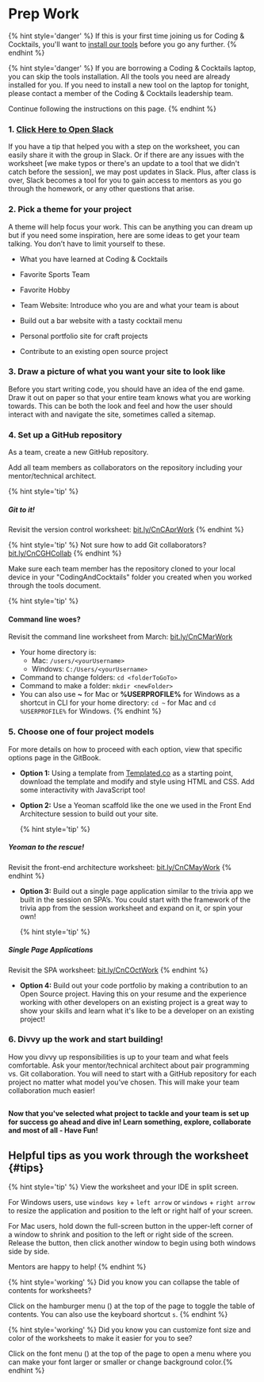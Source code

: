 # Prep Work

{% hint style='danger' %}
If this is your first time joining us for Coding & Cocktails, you'll want to [install our tools](https://bit.ly/CnCTheTools) before you go any further.
{% endhint %}

{% hint style='danger' %}
If you are borrowing a Coding & Cocktails laptop, you can skip the tools installation. All the tools you need are already installed for you. If you need to install a new tool on the laptop for tonight, please contact a member of the Coding & Cocktails leadership team.

Continue following the instructions on this page.
{% endhint %}

### 1. <a href="https://kcwit.slack.com/messages/C0BGBKGG6">Click Here to Open Slack</a>

If you have a tip that helped you with a step on the worksheet, you can easily share it with the group in Slack. Or if there are any issues with the worksheet [we make typos or there's an update to a tool that we didn't catch before the session], we may post updates in Slack. Plus, after class is over, Slack becomes a tool for you to gain access to mentors as you go through the homework, or any other questions that arise.

### 2. Pick a theme for your project

A theme will help focus your work. This can be anything you can dream up but if you need some inspiration, here are some ideas to get your team talking. You don’t have to limit yourself to these.

* What you have learned at Coding & Cocktails

* Favorite Sports Team

* Favorite Hobby

* Team Website: Introduce who you are and what your team is about

* Build out a bar website with a tasty cocktail menu

* Personal portfolio site for craft projects

* Contribute to an existing open source project

### 3. Draw a picture of what you want your site to look like

Before you start writing code, you should have an idea of the end game. Draw it out on paper so that your entire team knows what you are working towards. This can be both the look and feel and how the user should interact with and navigate the site, sometimes called a sitemap.

### 4. Set up a GitHub repository

As a team, create a new GitHub repository.

Add all team members as collaborators on the repository including your mentor/technical architect.

{% hint style='tip' %}
##### Git to it!
Revisit the version control worksheet: [bit.ly/CnCAprWork](https://bit.ly/CnCAprWork)
{% endhint %}

{% hint style='tip' %}
Not sure how to add Git collaborators? [bit.ly/CnCGHCollab](https://bit.ly/CnCGHCollab)
{% endhint %}

Make sure each team member has the repository cloned to your local device in your "CodingAndCocktails" folder you created when you worked through the tools document.

{% hint style='tip' %}
#### Command line woes?
Revisit the command line worksheet from March:
[bit.ly/CnCMarWork](https://bit.ly/CnCMarWork)
  - Your home directory is:
    - Mac: `/users/<yourUsername>`
    - Windows: `C:/Users/<yourUsername>`
  - Command to change folders: `cd <folderToGoTo>`
  - Command to make a folder: `mkdir <newFolder>`
  - You can also use **~** for Mac or **%USERPROFILE%** for Windows as a shortcut in CLI for your home directory: `cd ~` for Mac and `cd %USERPROFILE%` for Windows.
{% endhint %}

### 5. Choose one of four project models

For more details on how to proceed with each option, view that specific options page in the GitBook.

* **Option 1:** Using a template from [Templated.co](https://templated.co/) as a starting point, download the template and modify and style using HTML and CSS. Add some interactivity with JavaScript too!

* **Option 2:** Use a Yeoman scaffold like the one we used in the Front End Architecture session to build out your site.

  {% hint style='tip' %}
##### Yeoman to the rescue!
Revisit the front-end architecture worksheet: [bit.ly/CnCMayWork](https://bit.ly/CnCMayWork)
  {% endhint %}

* **Option 3:** Build out a single page application similar to the trivia app we built in the session on SPA’s. You could start with the framework of the trivia app from the session worksheet and expand on it, or spin your own!

  {% hint style='tip' %}
##### Single Page Applications
Revisit the SPA worksheet: [bit.ly/CnCOctWork](https://bit.ly/CnCOctWork)
  {% endhint %}
  
* **Option 4:** Build out your code portfolio by making a contribution to an Open Source project.  Having this on your resume and the experience working with other developers on an existing project is a great way to show your skills and learn what it's like to be a developer on an existing project!

### 6. Divvy up the work and start building!

How you divvy up responsibilities is up to your team and what feels comfortable. Ask your mentor/technical architect about pair programming vs. Git collaboration. You will need to start with a GitHub repository for each project no matter what model you’ve chosen. This will make your team collaboration much easier!

<!-- Trick markdown to give a little extra space -->
## 
**Now that you've selected what project to tackle and your team is set up for success go ahead and dive in! Learn something, explore, collaborate and most of all - Have Fun!**

## Helpful tips as you work through the worksheet {#tips}

{% hint style='tip' %}
View the worksheet and your IDE in split screen. 

For Windows users, use `windows key` + `left arrow` or `windows` + `right arrow` to resize the application and position to the left or right half of your screen.

For Mac users, hold down the full-screen button in the upper-left corner of a window to shrink and position to the left or right side of the screen. Release the button, then click another window to begin using both windows side by side.

Mentors are happy to help!
{% endhint %}

{% hint style='working' %}
Did you know you can collapse the table of contents for worksheets?

Click on the hamburger menu (<i class="fa fa-bars" aria-hidden="true"></i>) at the top of the page to toggle the table of contents. You can also use the keyboard shortcut `s`.
{% endhint %}

{% hint style='working' %}
Did you know you can customize font size and color of the worksheets to make it easier for you to see?

Click on the font menu (<i class="fa fa-font" aria-hidden="true"></i>) at the top of the page to open a menu where you can make your font larger or smaller or change background color.{% endhint %}